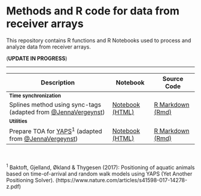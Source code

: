 # Methods and R code for data from receiver arrays

This repository contains R functions and R Notebooks used to process and analyze data from receiver arrays.

(**UPDATE IN PROGRESS**)

***

| Description | Notebook | Source Code
| ------- | ------- | ------- |
| <font size='2'>**Time synchronization**</font> |              
| Splines method using sync-tags (adapted from [@JennaVergeynst](https://github.com/JennaVergeynst/time_synchronization))| [Notebook (HTML)](https://elipickh.github.io/ReceiverArrays/notebooks/time_sync_jv_method.html) | [R Markdown (Rmd)](notebooks/time_sync_jv_method.Rmd) |
| <font size='2'>**Utilities**</font> |
| Prepare TOA for [YAPS](https://github.com/baktoft/yaps)<sup>1</sup> (adapted from [@JennaVergeynst](https://github.com/JennaVergeynst/prepare_toa_for_yaps)) | [Notebook (HTML)](https://elipickh.github.io/ReceiverArrays/notebooks/prepare_toa_yaps_jv_method.html) | [R Markdown (Rmd)](notebooks/prepare_toa_yaps_jv_method.Rmd) |





<br>
<br>
<sup>1</sup> Baktoft, Gjelland, Økland & Thygesen (2017): Positioning of aquatic animals based on time-of-arrival and random walk models using YAPS (Yet Another Positioning Solver). (https://www.nature.com/articles/s41598-017-14278-z.pdf)





